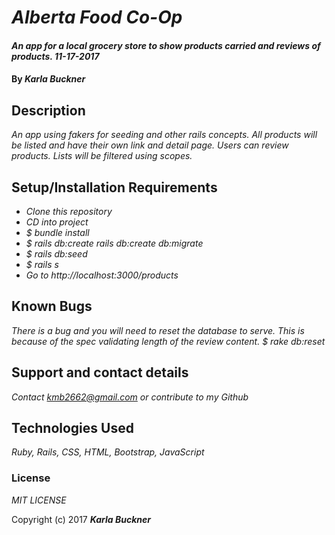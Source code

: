 # _Alberta Food Co-Op_

#### _An app for a local grocery store to show products carried and reviews of products. 11-17-2017_

#### By _**Karla Buckner**_

## Description

_An app using fakers for seeding and other rails concepts. All products will be listed and have their own link and detail page. Users can review products. Lists will be filtered using scopes._

## Setup/Installation Requirements

* _Clone this repository_
* _CD into project_
* _$ bundle install_
* _$ rails db:create rails db:create db:migrate_
* _$ rails db:seed_
* _$ rails s_
* _Go to http://localhost:3000/products_

## Known Bugs

_There is a bug and you will need to reset the database to serve. This is because of the spec validating length of the review content. $ rake db:reset_

## Support and contact details

_Contact kmb2662@gmail.com or contribute to my Github_

## Technologies Used

_Ruby, Rails, CSS, HTML, Bootstrap, JavaScript_

### License

*MIT LICENSE*

Copyright (c) 2017 **_Karla Buckner_**
